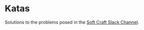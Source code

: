 Katas
=============

Solutions to the problems posed in the [Soft Craft Slack Channel](https://softcraft.slack.com/home).
